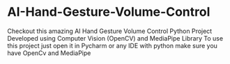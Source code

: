 # AI-Hand-Gesture-Volume-Control
Checkout this amazing AI Hand Gesture Volume Control Python Project Developed using Computer Vision (OpenCV) and MediaPipe Library
To use this project just open it in Pycharm or any IDE with python
make sure you have OpenCv and MediaPipe
